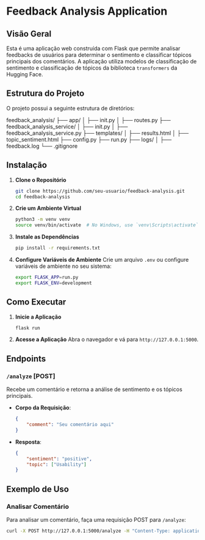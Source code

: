 # Feedback Analysis Application

## Visão Geral
Esta é uma aplicação web construída com Flask que permite analisar feedbacks de usuários para determinar o sentimento e classificar tópicos principais dos comentários. A aplicação utiliza modelos de classificação de sentimento e classificação de tópicos da biblioteca `transformers` da Hugging Face.

## Estrutura do Projeto
O projeto possui a seguinte estrutura de diretórios:

feedback_analysis/
├── app/
│ ├── init.py
│ ├── routes.py
├── feedback_analysis_service/
│ ├── init.py
│ ├── feedback_analysis_service.py
├── templates/
│ ├── results.html
│ ├── topic_sentiment.html
├── config.py
├── run.py
├── logs/
│ ├── feedback.log
└── .gitignore


## Instalação

1. **Clone o Repositório**
    ```sh
    git clone https://github.com/seu-usuario/feedback-analysis.git
    cd feedback-analysis
    ```

2. **Crie um Ambiente Virtual**
    ```sh
    python3 -m venv venv
    source venv/bin/activate  # No Windows, use `venv\Scripts\activate`
    ```

3. **Instale as Dependências**
    ```sh
    pip install -r requirements.txt
    ```

4. **Configure Variáveis de Ambiente**
    Crie um arquivo `.env` ou configure variáveis de ambiente no seu sistema:
    ```sh
    export FLASK_APP=run.py
    export FLASK_ENV=development
    ```

## Como Executar

1. **Inicie a Aplicação**
    ```sh
    flask run
    ```

2. **Acesse a Aplicação**
    Abra o navegador e vá para `http://127.0.0.1:5000`.

## Endpoints

### `/analyze` [POST]
Recebe um comentário e retorna a análise de sentimento e os tópicos principais.
- **Corpo da Requisição**:
    ```json
    {
        "comment": "Seu comentário aqui"
    }
    ```
- **Resposta**:
    ```json
    {
        "sentiment": "positive",
        "topic": ["Usability"]
    }
    ```

## Exemplo de Uso

### Analisar Comentário
Para analisar um comentário, faça uma requisição POST para `/analyze`:
```sh
curl -X POST http://127.0.0.1:5000/analyze -H "Content-Type: application/json" -d '{"comment": "This app is very helpful."}'ß
